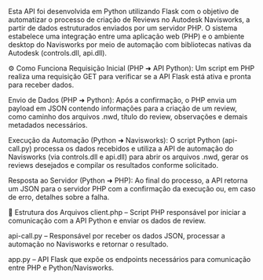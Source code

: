 Esta API foi desenvolvida em Python utilizando Flask com o objetivo de automatizar o processo de criação de Reviews no Autodesk Navisworks, a partir de dados estruturados enviados por um servidor PHP. O sistema estabelece uma integração entre uma aplicação web (PHP) e o ambiente desktop do Navisworks por meio de automação com bibliotecas nativas da Autodesk (controls.dll, api.dll).

⚙️ Como Funciona
Requisição Inicial (PHP ➜ API Python):
Um script em PHP realiza uma requisição GET para verificar se a API Flask está ativa e pronta para receber dados.

Envio de Dados (PHP ➜ Python):
Após a confirmação, o PHP envia um payload em JSON contendo informações para a criação de um review, como caminho dos arquivos .nwd, título do review, observações e demais metadados necessários.

Execução da Automação (Python ➜ Navisworks):
O script Python (api-call.py) processa os dados recebidos e utiliza a API de automação do Navisworks (via controls.dll e api.dll) para abrir os arquivos .nwd, gerar os reviews desejados e compilar os resultados conforme solicitado.

Resposta ao Servidor (Python ➜ PHP):
Ao final do processo, a API retorna um JSON para o servidor PHP com a confirmação da execução ou, em caso de erro, detalhes sobre a falha.

📁 Estrutura dos Arquivos
client.php – Script PHP responsável por iniciar a comunicação com a API Python e enviar os dados de review.

api-call.py – Responsável por receber os dados JSON, processar a automação no Navisworks e retornar o resultado.

app.py – API Flask que expõe os endpoints necessários para comunicação entre PHP e Python/Navisworks.
